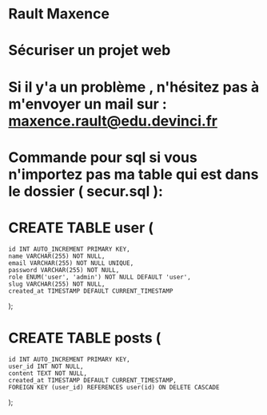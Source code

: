 # Rault Maxence 

# Sécuriser un projet web 

# Si il y'a un problème , n'hésitez pas à m'envoyer un mail sur : maxence.rault@edu.devinci.fr 

# Commande pour sql si vous n'importez pas ma table qui est dans le dossier ( secur.sql ): 

# CREATE TABLE user (
    id INT AUTO_INCREMENT PRIMARY KEY,
    name VARCHAR(255) NOT NULL,
    email VARCHAR(255) NOT NULL UNIQUE,
    password VARCHAR(255) NOT NULL,
    role ENUM('user', 'admin') NOT NULL DEFAULT 'user',
    slug VARCHAR(255) NOT NULL,
    created_at TIMESTAMP DEFAULT CURRENT_TIMESTAMP
);


# CREATE TABLE posts (
    id INT AUTO_INCREMENT PRIMARY KEY,
    user_id INT NOT NULL,
    content TEXT NOT NULL,
    created_at TIMESTAMP DEFAULT CURRENT_TIMESTAMP,
    FOREIGN KEY (user_id) REFERENCES user(id) ON DELETE CASCADE
    
);

